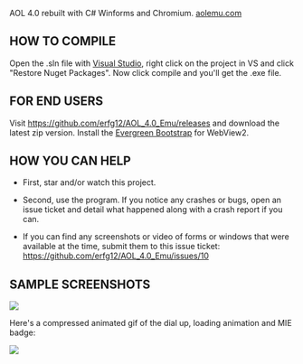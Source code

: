 AOL 4.0 rebuilt with C# Winforms and Chromium. [aolemu.com](https://aolemu.com)

## HOW TO COMPILE
Open the .sln file with [Visual Studio](https://visualstudio.microsoft.com/thank-you-downloading-visual-studio/?sku=Community&rel=16), right click on the project in VS and click "Restore Nuget Packages". Now click compile and you'll get the .exe file.

## FOR END USERS 
Visit https://github.com/erfg12/AOL_4.0_Emu/releases and download the latest zip version. Install the [Evergreen Bootstrap](https://developer.microsoft.com/en-us/microsoft-edge/webview2/#download-section) for WebView2.

## HOW YOU CAN HELP
* First, star and/or watch this project. 
* Second, use the program. If you notice any crashes or bugs, open an issue ticket and detail what happened along with a crash report if you can.

* If you can find any screenshots or video of forms or windows that were available at the time, submit them to this issue ticket: https://github.com/erfg12/AOL_4.0_Emu/issues/10

## SAMPLE SCREENSHOTS

![](https://media.discordapp.net/attachments/376865174570926090/504482148716249128/Capture.PNG)

Here's a compressed animated gif of the dial up, loading animation and MIE badge:

![](https://media.discordapp.net/attachments/376865174570926090/505471134163009536/aol_loading_image.gif?width=969&height=606)
